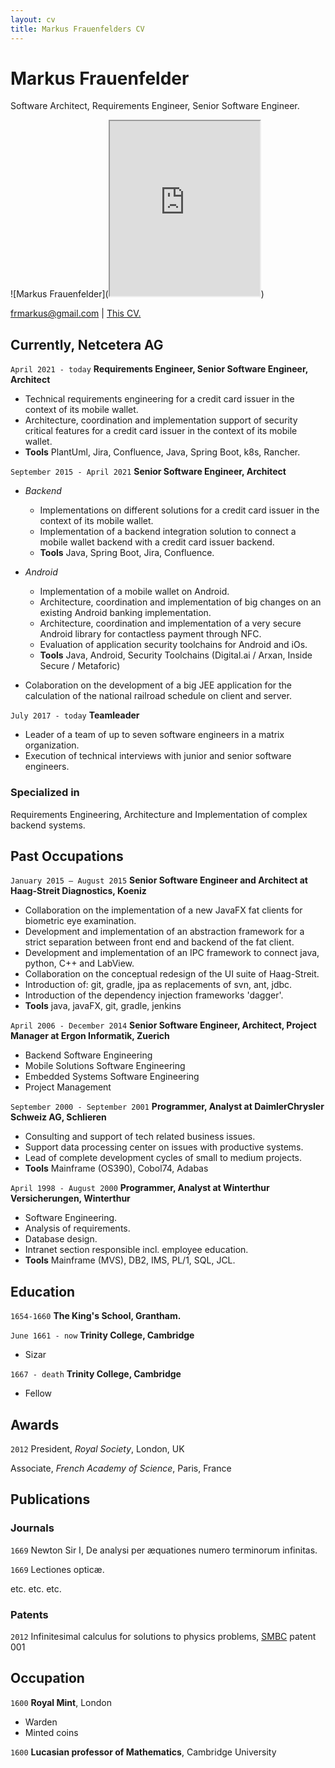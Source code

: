 ```yaml
---
layout: cv
title: Markus Frauenfelders CV
---
```

# Markus Frauenfelder
Software Architect, Requirements Engineer, Senior Software Engineer.

![Markus Frauenfelder](<iframe src="https://drive.google.com/file/d/1Crhk_iSim5JDH5fOI9cI1MKKJEUFljSq/preview" width="240" height="280" allow="autoplay"></iframe>)


<div id="webaddress">
<a href="frmarkus@gmail.com">frmarkus@gmail.com</a>
| <a href="https://github.com/frmarkus/markdown-cv/blob/master/index.md">This CV.</a>
</div>

## Currently, __Netcetera AG__

`April 2021 - today`
__Requirements Engineer, Senior Software Engineer, Architect__

* Technical requirements engineering for a credit card issuer in the context of its mobile wallet.
* Architecture, coordination and implementation support of security critical features for a credit card issuer in the context of its mobile wallet.
* __Tools__ PlantUml, Jira, Confluence, Java, Spring Boot, k8s, Rancher.

`September 2015 - April 2021`
__Senior Software Engineer, Architect__

* *Backend*
  * Implementations on different solutions for a credit card issuer in the context of its mobile wallet.
  * Implementation of a backend integration solution to connect a mobile wallet backend with a credit card issuer backend.
  * __Tools__ Java, Spring Boot, Jira, Confluence.
* *Android*
  * Implementation of a mobile wallet on Android.
  * Architecture, coordination and implementation of big changes on an existing Android banking implementation.
  * Architecture, coordination and implementation of a very secure Android library for contactless payment through NFC.
  * Evaluation of application security toolchains for Android and iOs.
  * __Tools__ Java, Android, Security Toolchains (Digital.ai / Arxan, Inside Secure / Metaforic)

* Colaboration on the development of a big JEE application for the calculation of the national railroad schedule on client and server.

`July 2017 - today`
__Teamleader__

* Leader of a team of up to seven software engineers in a matrix organization.
* Execution of technical interviews with junior and senior software engineers.

### Specialized in

Requirements Engineering, Architecture and Implementation of complex backend systems.

## Past Occupations

`January 2015 – August 2015`
__Senior Software Engineer and Architect at Haag-Streit Diagnostics, Koeniz__

* Collaboration on the implementation of a new JavaFX fat clients for biometric eye examination.
* Development and implementation of an abstraction framework for a strict separation between front end and backend of the fat client.
* Development and implementation of an IPC framework to connect java, python, C++ and LabView.
* Collaboration on the conceptual redesign of the UI suite of Haag-Streit.
* Introduction of: git, gradle, jpa as replacements of svn, ant, jdbc.
* Introduction of the dependency injection frameworks 'dagger'.
* __Tools__ java, javaFX, git, gradle, jenkins

`April 2006 - December 2014`
__Senior Software Engineer, Architect, Project Manager at Ergon Informatik, Zuerich__

* Backend Software Engineering
* Mobile Solutions Software Engineering
* Embedded Systems Software Engineering
* Project Management

`September 2000 - September 2001`
__Programmer, Analyst at DaimlerChrysler Schweiz AG, Schlieren__

* Consulting and support of tech related business issues.
* Support data processing center on issues with productive systems.
* Lead of complete development cycles of small to medium projects.
* __Tools__ Mainframe (OS390), Cobol74, Adabas

`April 1998 - August 2000` 
__Programmer, Analyst at Winterthur Versicherungen, Winterthur__

* Software Engineering.
* Analysis of requirements.
* Database design.
* Intranet section responsible incl. employee education.
* __Tools__ Mainframe (MVS), DB2, IMS, PL/1, SQL, JCL.


## Education

`1654-1660`
__The King's School, Grantham.__

`June 1661 - now`
__Trinity College, Cambridge__

- Sizar

`1667 - death`
__Trinity College, Cambridge__

- Fellow



## Awards

`2012`
President, *Royal Society*, London, UK

Associate, *French Academy of Science*, Paris, France



## Publications

<!-- A list is also available [online](http://scholar.google.co.uk/citations?user=LTOTl0YAAAAJ) -->

### Journals

`1669`
Newton Sir I, De analysi per æquationes numero terminorum infinitas. 

`1669`
Lectiones opticæ.

etc. etc. etc.

### Patents

`2012`
Infinitesimal calculus for solutions to physics problems, [SMBC](http://www.techdirt.com/articles/20121011/09312820678/if-patents-had-been-around-time-newton.shtml) patent 001


## Occupation

`1600`
__Royal Mint__, London

- Warden
- Minted coins

`1600`
__Lucasian professor of Mathematics__, Cambridge University



<!-- ### Footer

Last updated: May 2013 -->


